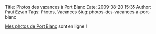 Title: Photos des vacances à Port Blanc
Date: 2009-08-20 15:35
Author: Paul Ezvan
Tags: Photos, Vacances
Slug: photos-des-vacances-a-port-blanc

[Mes photos de Port
Blanc](https://www.ezvan.fr/album/v/paul/pblanc_2009/) sont en ligne !

